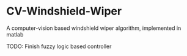 # CV-Windshield-Wiper
A computer-vision based windshield wiper algorithm, implemented in matlab

TODO: Finish fuzzy logic based controller
